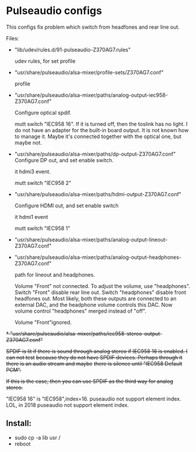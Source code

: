 # Pulseaudio configs 

This configs fix problem which switch from headfones and rear line out.


Files:

* "lib/udev/rules.d/91-pulseaudio-Z370AG7.rules"

  udev rules, for set profile

* "usr/share/pulseaudio/alsa-mixer/profile-sets/Z370AG7.conf"

  profile

* "usr/share/pulseaudio/alsa-mixer/paths/analog-output-iec958-Z370AG7.conf"

  Configure  optical spdif. 

  mutt switch "IEC958 16".  If it is turned off, then the toslink has no light.
  I do not have an adapter for the built-in board output. It is not known how 
  to manage it. Maybe it's connected together with the optical one, but maybe not.

* "usr/share/pulseaudio/alsa-mixer/paths/dp-output-Z370AG7.conf"
  Configure DP out, and set enable switch.

  it hdmi3 event.

  mutt switch "IEC958 2"

* "usr/share/pulseaudio/alsa-mixer/paths/hdmi-output-Z370AG7.conf"

  Configure HDMI out, and set enable switch

  it hdmi1 event

  mutt switch "IEC958 1"

* "usr/share/pulseaudio/alsa-mixer/paths/analog-output-lineout-Z370AG7.conf"
* "usr/share/pulseaudio/alsa-mixer/paths/analog-output-headphones-Z370AG7.conf"

  path for lineout and headphones.

  Volume "Front" not connected. To adjust the volume, use "headphones". Switch "Front"
  disable rear line out. Switch "headphones" disable front headfones out. Most likely, 
  both these outputs are connected to an external DAC, and the headphone volume controls 
  this DAC. Now volume control "headphones" merged instead of "off". 

  Volume "Front"ignored.


~~* "usr/share/pulseaudio/alsa-mixer/paths/iec958-stereo-output-Z370AG7.conf"~~

  ~~SPDIF is lit if there is sound through analog stereo if IEC958 16 is enabled. I can not test~~
  ~~because they do not have SPDIF devices. Perhaps through it there is an audio stream and maybe~~
  ~~there is silence until "IEC958 Default PCM".~~

  ~~If this is the case, then you can use SPDIF as the third way for analog stereo.~~
  
  "IEC958 16" is  "IEC958",index=16. puseaudio not support element index.  LOL, in 2018 puseaudio not support element index.


## Install:
* sudo cp -a lib usr /
* reboot




